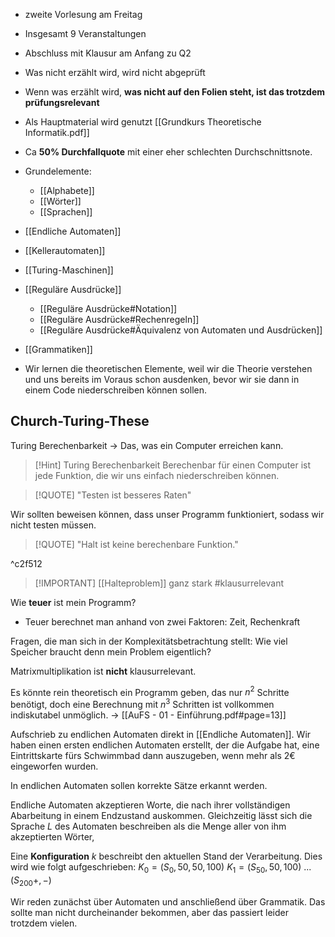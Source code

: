 - zweite Vorlesung am Freitag
- Insgesamt 9 Veranstaltungen
- Abschluss mit Klausur am Anfang zu Q2
- Was nicht erzählt wird, wird nicht abgeprüft
- Wenn was erzählt wird, **was nicht auf den Folien steht, ist das trotzdem prüfungsrelevant**
- Als Hauptmaterial wird genutzt [[Grundkurs Theoretische Informatik.pdf]]
- Ca **50% Durchfallquote** mit einer eher schlechten Durchschnittsnote.
- Grundelemente:
	- [[Alphabete]]
	- [[Wörter]]
	- [[Sprachen]]
- [[Endliche Automaten]]
- [[Kellerautomaten]]
- [[Turing-Maschinen]]
- [[Reguläre Ausdrücke]]
	- [[Reguläre Ausdrücke#Notation]]
	- [[Reguläre Ausdrücke#Rechenregeln]]
	- [[Reguläre Ausdrücke#Äquivalenz von Automaten und Ausdrücken]]
- [[Grammatiken]]

- Wir lernen die theoretischen Elemente, weil wir die Theorie verstehen und uns bereits im Voraus schon ausdenken, bevor wir sie dann in einem Code niederschreiben können sollen.

## Church-Turing-These
Turing Berechenbarkeit -> Das, was ein Computer erreichen kann.
>[!Hint] Turing Berechenbarkeit
>Berechenbar für einen Computer ist jede Funktion, die wir uns einfach niederschreiben können.


>[!QUOTE] "Testen ist besseres Raten"

Wir sollten beweisen können, dass unser Programm funktioniert, sodass wir nicht testen müssen.

>[!QUOTE] "Halt ist keine berechenbare Funktion."

^c2f512

>[!IMPORTANT] [[Halteproblem]] ganz stark #klausurrelevant

Wie **teuer** ist mein Programm? 
- Teuer berechnet man anhand von zwei Faktoren: Zeit, Rechenkraft

Fragen, die man sich in der Komplexitätsbetrachtung stellt: Wie viel Speicher braucht denn mein Problem eigentlich?

Matrixmultiplikation ist **nicht** klausurrelevant.

Es könnte rein theoretisch ein Programm geben, das nur $n^2$ Schritte benötigt, doch eine Berechnung mit $n^3$ Schritten ist vollkommen indiskutabel unmöglich.
-> [[AuFS - 01 - Einführung.pdf#page=13]]


Aufschrieb zu endlichen Automaten direkt in [[Endliche Automaten]].
Wir haben einen ersten endlichen Automaten erstellt, der die Aufgabe hat, eine Eintrittskarte fürs Schwimmbad dann auszugeben, wenn mehr als 2€ eingeworfen wurden.

In endlichen Automaten sollen korrekte Sätze erkannt werden.

Endliche Automaten akzeptieren Worte, die nach ihrer vollständigen Abarbeitung in einem Endzustand auskommen. Gleichzeitig lässt sich die Sprache $L$ des Automaten beschreiben als die Menge aller von ihm akzeptierten Wörter,

Eine **Konfiguration** $k$ beschreibt den aktuellen Stand der Verarbeitung. Dies wird wie folgt aufgeschrieben:
$K_0 = (S_0,50,50,100)$
$K_1=(S_50,50,100)$
...
$(S_200+,-)$

Wir reden zunächst über Automaten und anschließend über Grammatik. Das sollte man nicht durcheinander bekommen, aber das passiert leider trotzdem vielen.